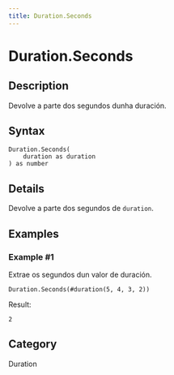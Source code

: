 ```yaml
---
title: Duration.Seconds
---
```


# Duration.Seconds


## Description

Devolve a parte dos segundos dunha duración.


## Syntax

```powerquery
Duration.Seconds(
    duration as duration
) as number
```


## Details

Devolve a parte dos segundos de <code>duration</code>.


## Examples

### Example #1 
Extrae os segundos dun valor de duración.
```powerquery
Duration.Seconds(#duration(5, 4, 3, 2))
```

Result: 
```powerquery
2
```




## Category
Duration
